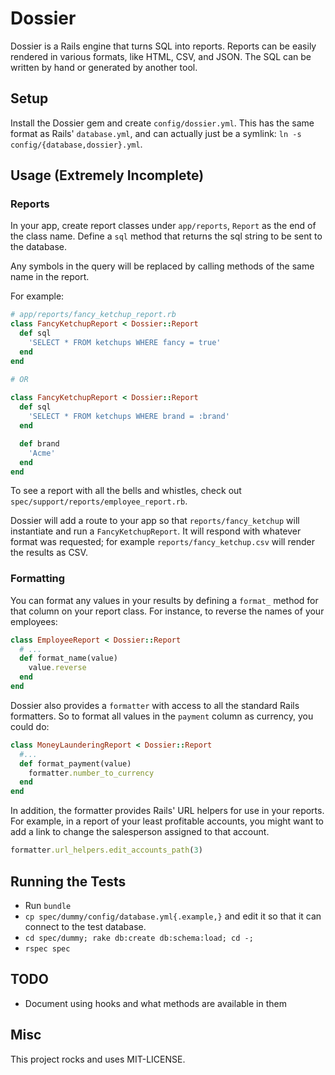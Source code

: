 # Dossier

Dossier is a Rails engine that turns SQL into reports. Reports can be easily rendered in various formats, like HTML, CSV, and JSON. The SQL can be written by hand or generated by another tool.

## Setup

Install the Dossier gem and create `config/dossier.yml`. This has the same format as Rails' `database.yml`, and can actually just be a symlink: `ln -s config/{database,dossier}.yml`.

## Usage (Extremely Incomplete)

### Reports

In your app, create report classes under `app/reports`, `Report` as the end of the class name. Define a `sql` method that returns the sql string to be sent to the database. 

Any symbols in the query will be replaced by calling methods of the same name in the report.

For example:

```ruby
# app/reports/fancy_ketchup_report.rb
class FancyKetchupReport < Dossier::Report
  def sql 
    'SELECT * FROM ketchups WHERE fancy = true'
  end
end

# OR
  
class FancyKetchupReport < Dossier::Report
  def sql
    'SELECT * FROM ketchups WHERE brand = :brand'
  end

  def brand
    'Acme'
  end
end
```

To see a report with all the bells and whistles, check out `spec/support/reports/employee_report.rb`.

Dossier will add a route to your app so that `reports/fancy_ketchup` will instantiate and run a `FancyKetchupReport`. It will respond with whatever format was requested; for example `reports/fancy_ketchup.csv` will render the results as CSV.

### Formatting

You can format any values in your results by defining a `format_` method for that column on your report class. For instance, to reverse the names of your employees:

```ruby
class EmployeeReport < Dossier::Report
  # ...
  def format_name(value)
    value.reverse
  end
end
```

Dossier also provides a `formatter` with access to all the standard Rails formatters. So to format all values in the `payment` column as currency, you could do:

```ruby
class MoneyLaunderingReport < Dossier::Report
  #...
  def format_payment(value)
    formatter.number_to_currency
  end
end
```

In addition, the formatter provides Rails' URL helpers for use in your reports. For example, in a report of your least profitable accounts, you might want to add a link to change the salesperson assigned to that account.

```ruby
formatter.url_helpers.edit_accounts_path(3)
```

## Running the Tests

- Run `bundle`
- `cp spec/dummy/config/database.yml{.example,}` and edit it so that it can connect to the test database.
- `cd spec/dummy; rake db:create db:schema:load; cd -;` 
- `rspec spec`

## TODO

- Document using hooks and what methods are available in them

## Misc

This project rocks and uses MIT-LICENSE.
